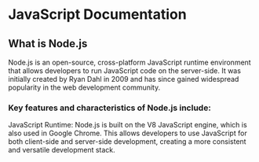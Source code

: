 
<h1>JavaScript Documentation</h1>

<h2>What is Node.js</h2>
<p>Node.js is an open-source, cross-platform JavaScript runtime environment that allows developers to run JavaScript code on the server-side. It was initially created by Ryan Dahl in 2009 and has since gained widespread popularity in the web development community.</p>

<h3>Key features and characteristics of Node.js include:</h3>
    JavaScript Runtime: Node.js is built on the V8 JavaScript engine, which is also used in Google Chrome. This allows developers to use JavaScript for both client-side and server-side development, creating a more consistent and versatile development stack.
        
